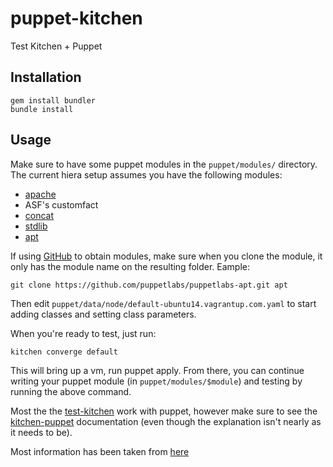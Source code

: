 puppet-kitchen
==============

Test Kitchen + Puppet


Installation
------------

```
gem install bundler
bundle install
```

Usage
-----

Make sure to have some puppet modules in the ``puppet/modules/`` directory.
The current hiera setup assumes you have the following modules:

+ [apache](https://github.com/puppetlabs/puppetlabs-apache) 
+ ASF's customfact
+ [concat](https://github.com/puppetlabs/puppetlabs-concat)
+ [stdlib](https://github.com/puppetlabs/puppetlabs-stdlib)
+ [apt](https://github.com/puppetlabs/puppetlabs-apt)

If using [GitHub](https://github.com/) to obtain modules, make sure when you clone the module, it only has the module name on the resulting folder.
Eample:

```
git clone https://github.com/puppetlabs/puppetlabs-apt.git apt
```

Then edit ``puppet/data/node/default-ubuntu14.vagrantup.com.yaml`` to start adding classes and setting class parameters.

When you're ready to test, just run:

```
kitchen converge default
```

This will bring up a vm, run puppet apply. From there, you can continue writing your puppet module (in ```puppet/modules/$module```) and testing by running the above command.

Most the the [test-kitchen](https://github.com/test-kitchen/test-kitchen#usage)
work with puppet, however make sure to see
the [kitchen-puppet](https://github.com/neillturner/kitchen-puppet/blob/master/provisioner_options.md)
documentation (even though the explanation isn't nearly as it needs to be).


Most information has been taken from [here](http://ehaselwanter.com/en/blog/2014/05/08/using-test-kitchen-with-puppet/)
